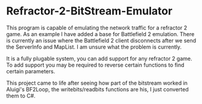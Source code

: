 # Refractor-2-BitStream-Emulator

This program is capable of emulating the network traffic for a refractor 2 game. As an example I have added a base for Battlefield 2 emulation.
There is currently an issue where the Battlefield 2 client disconnects after we send the ServerInfo and MapList. I am unsure what the problem is currently.

It is a fully plugable system, you can add support for any refractor 2 game.
To add support you may be required to reverse certain functions to find certain parameters.

This project came to life after seeing how part of the bitstream worked in Aluigi's BF2Loop, the writebits/readbits functions are his, I just converted them to C#.
